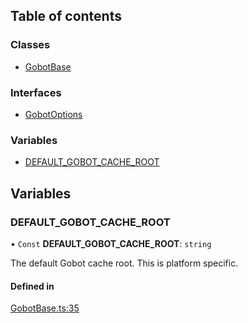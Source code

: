 ## Table of contents

### Classes

- [GobotBase](../classes/GobotBase.GobotBase.md)

### Interfaces

- [GobotOptions](../interfaces/GobotBase.GobotOptions.md)

### Variables

- [DEFAULT\_GOBOT\_CACHE\_ROOT](GobotBase.md#default_gobot_cache_root)

## Variables

### DEFAULT\_GOBOT\_CACHE\_ROOT

• `Const` **DEFAULT\_GOBOT\_CACHE\_ROOT**: `string`

The default Gobot cache root. This is platform specific.

#### Defined in

[GobotBase.ts:35](https://github.com/benallfree/gobot/blob/05facad/src/GobotBase.ts#L35)
